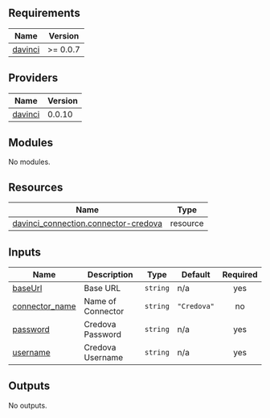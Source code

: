 <!-- BEGIN_TF_DOCS -->
## Requirements

| Name | Version |
|------|---------|
| <a name="requirement_davinci"></a> [davinci](#requirement\_davinci) | >= 0.0.7 |

## Providers

| Name | Version |
|------|---------|
| <a name="provider_davinci"></a> [davinci](#provider\_davinci) | 0.0.10 |

## Modules

No modules.

## Resources

| Name | Type |
|------|------|
| [davinci_connection.connector-credova](https://registry.terraform.io/providers/samir-gandhi/davinci/latest/docs/resources/connection) | resource |

## Inputs

| Name | Description | Type | Default | Required |
|------|-------------|------|---------|:--------:|
| <a name="input_baseUrl"></a> [baseUrl](#input\_baseUrl) | Base URL | `string` | n/a | yes |
| <a name="input_connector_name"></a> [connector\_name](#input\_connector\_name) | Name of Connector | `string` | `"Credova"` | no |
| <a name="input_password"></a> [password](#input\_password) | Credova Password | `string` | n/a | yes |
| <a name="input_username"></a> [username](#input\_username) | Credova Username | `string` | n/a | yes |

## Outputs

No outputs.
<!-- END_TF_DOCS -->